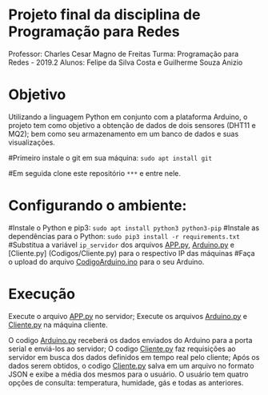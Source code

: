 # Projeto final da disciplina de Programação para Redes

Professor: Charles Cesar Magno de Freitas
Turma: Programação para Redes - 2019.2
Alunos: Felipe da Silva Costa e Guilherme Souza Anizio

# Objetivo

Utilizando a linguagem Python em conjunto com a plataforma Arduino, o projeto tem como objetivo a obtenção de dados de dois sensores (DHT11 e MQ2);
bem como seu armazenamento em um banco de dados e suas visualizações.

#Primeiro instale o git em sua máquina: ```sudo apt install git```

#Em seguida clone este repositório ```***``` e entre nele.

# Configurando o ambiente:
  #Instale o Python e pip3: ```sudo apt install python3 python3-pip```
  #Instale as dependências para o Python: ```sudo pip3 install -r requirements.txt ```
  #Substitua a variável ```ip_servidor``` dos arquivos [APP.py](Codigos/APP.py), [Arduino.py](Codigos/Arduino.py) e [Cliente.py]   (Codigos/Cliente.py) para o respectivo IP das máquinas
  #Faça o upload do arquivo [CodigoArduino.ino](Arduino/CodigoArduino.ino) para o seu Arduino.

# Execução

  Execute o arquivo [APP.py](Codigos/APP.py) no servidor;
  Execute os arquivos [Arduino.py](Codigos/Arduino.py) e [Cliente.py](Codigos/Cliente.py) na máquina cliente.


  O codigo [Arduino.py](Codigo/Arduino.py) receberá os dados enviados do Arduino para a porta serial e enviá-los ao servidor;
  O codigo [Cliente.py](Codigo/Cliente.py) faz requisições ao servidor em busca dos dados definidos em tempo real pelo cliente;
  Após os dados serem obtidos, o codigo [Cliente.py](Codigos/Cliente.py) salva em um arquivo no formato JSON e exibe a média     dos mesmos para o usuário. O usuário tem quatro opções de consulta: temperatura, humidade, gás e todas as anteriores.
